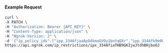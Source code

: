 <!-- Code generated for API Clients. DO NOT EDIT. -->

#### Example Request

```bash
curl \
-X PATCH \
-H "Authorization: Bearer {API_KEY}" \
-H "Content-Type: application/json" \
-H "Ngrok-Version: 2" \
-d '{"ip_policy_ids":["ipp_334AfjaaApO4kmaGVOy1bntqQXr","ipp_334Afk9m0P8ptj2ll8YKQiJW2Na"]}' \
https://api.ngrok.com/ip_restrictions/ipx_334AfiaTHB9GKIjwJtdhBHjboOJ
```
